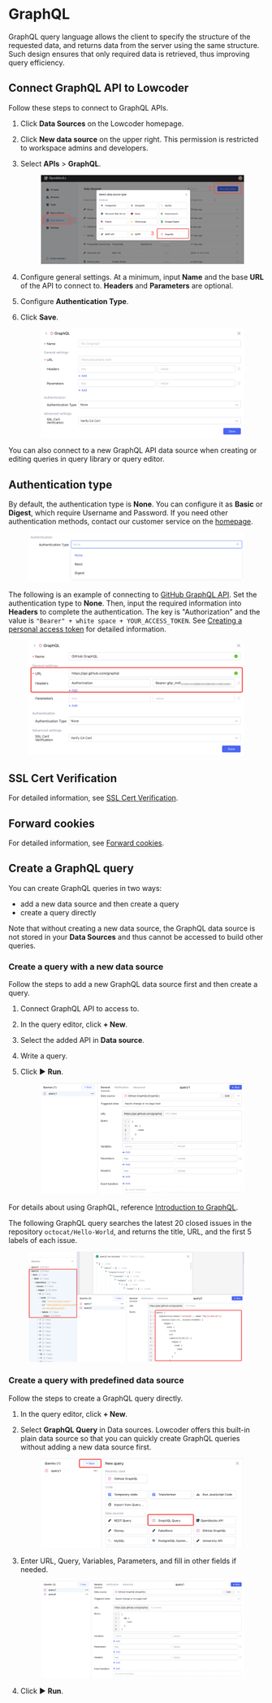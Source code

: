 # GraphQL

GraphQL query language allows the client to specify the structure of the requested data, and returns data from the server using the same structure. Such design ensures that only required data is retrieved, thus improving query efficiency.

## Connect GraphQL API to Lowcoder

Follow these steps to connect to GraphQL APIs.

1. Click **Data Sources** on the Lowcoder homepage.
2. Click **New data source** on the upper right. This permission is restricted to workspace admins and developers.
3.  Select **APIs** > **GraphQL**.&#x20;

    <figure><img src="../../.gitbook/assets/graphql-1.png" alt=""><figcaption></figcaption></figure>
4. Configure general settings. At a minimum, input **Name** and the base **URL** of the API to connect to. **Headers** and **Parameters** are optional.
5. Configure **Authentication Type**.
6.  Click **Save**.&#x20;

    <figure><img src="../../.gitbook/assets/graphql-2.png" alt=""><figcaption></figcaption></figure>

You can also connect to a new GraphQL API data source when creating or editing queries in query library or query editor.

## Authentication type

By default, the authentication type is **None**. You can configure it as **Basic** or **Digest**, which require Username and Password. If you need other authentication methods, contact our customer service on the [homepage](https://openblocks.dev).

<figure><img src="../../.gitbook/assets/graphql-3.png" alt=""><figcaption></figcaption></figure>

The following is an example of connecting to [GitHub GraphQL API](https://docs.github.com/en/graphql). Set the authentication type to **None**. Then, input the required information into **Headers** to complete the authentication. The key is "Authorization" and the value is `"Bearer" + white space + YOUR_ACCESS_TOKEN`. See [Creating a personal access token](https://docs.github.com/en/authentication/keeping-your-account-and-data-secure/creating-a-personal-access-token) for detailed information.

<figure><img src="../../.gitbook/assets/graphql-4.png" alt=""><figcaption></figcaption></figure>

## SSL Cert Verification

For detailed information, see [SSL Cert Verification](rest-apis.md#ssl-cert-verification).

## Forward cookies

For detailed information, see [Forward cookies](rest-apis.md#forward-cookies).

## Create a GraphQL query

You can create GraphQL queries in two ways:

* add a new data source and then create a query
* create a query directly

Note that without creating a new data source, the GraphQL data source is not stored in your **Data Sources** and thus cannot be accessed to build other queries.

### Create a query with a new data source

Follow the steps to add a new GraphQL data source first and then create a query.

1. Connect GraphQL API to access to.
2. In the query editor, click **+ New**.
3. Select the added API in **Data source**.
4. Write a query.
5.  Click ▶ **Run**.&#x20;

    <figure><img src="../../.gitbook/assets/graphql-5.png" alt=""><figcaption></figcaption></figure>



For details about using GraphQL, reference [Introduction to GraphQL](https://graphql.org/learn/).

The following GraphQL query searches the latest 20 closed issues in the repository `octocat/Hello-World`, and returns the title, URL, and the first 5 labels of each issue.

<figure><img src="../../.gitbook/assets/graphql-6.png" alt=""><figcaption></figcaption></figure>

### Create a query with predefined data source

Follow the steps to create a GraphQL query directly.

1. In the query editor, click **+ New**.
2.  Select **GraphQL Query** in Data sources. Lowcoder offers this built-in plain data source so that you can quickly create GraphQL queries without adding a new data source first.

    <figure><img src="../../.gitbook/assets/graphql-7.png" alt=""><figcaption></figcaption></figure>
3.  Enter URL, Query, Variables, Parameters, and fill in other fields if needed.&#x20;

    <figure><img src="../../.gitbook/assets/graphql-8.png" alt=""><figcaption></figcaption></figure>
4. Click ▶ **Run**.


